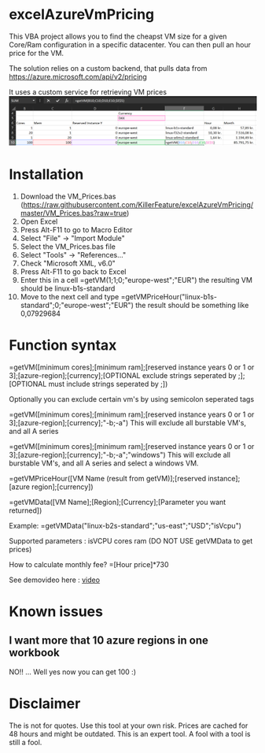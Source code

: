 

# excelAzureVmPricing
This VBA project allows you to find the cheapst VM size for a given Core/Ram configuration in a specific datacenter.
You can then pull an hour price for the VM. 

The solution relies on a custom backend, that pulls data from https://azure.microsoft.com/api/v2/pricing

It uses a custom service for retrieving VM prices
![Demoimage](https://raw.githubusercontent.com/KillerFeature/excelAzureVmPricing/master/Capture3.PNG)


# Installation
1. Download the VM_Prices.bas (https://raw.githubusercontent.com/KillerFeature/excelAzureVmPricing/master/VM_Prices.bas?raw=true)
2. Open Excel
3. Press Alt-F11 to go to Macro Editor
4. Select "File" -> "Import Module"
5. Select the VM_Prices.bas file
6. Select "Tools" -> "References..."
7. Check "Microsoft XML, v6.0"
8. Press Alt-F11 to go back to Excel
9. Enter this in a cell =getVM(1;1;0;"europe-west";"EUR") the resulting VM should be linux-b1s-standard
10. Move to the next cell and type =getVMPriceHour("linux-b1s-standard";0;"europe-west";"EUR") the result should be something like 0,07929684

# Function syntax

=getVM([minimum cores];[minimum ram];[reserved instance years 0 or 1 or 3];[azure-region];[currency];[OPTIONAL exclude strings seperated by ;];[OPTIONAL must include strings seperated by ;])

Optionally you can exclude certain vm's by using semicolon seperated tags

=getVM([minimum cores];[minimum ram];[reserved instance years 0 or 1 or 3];[azure-region];[currency];"-b;-a")
This will exclude all burstable VM's, and all A series

=getVM([minimum cores];[minimum ram];[reserved instance years 0 or 1 or 3];[azure-region];[currency];"-b;-a";"windows")
This will exclude all burstable VM's, and all A series and select a windows VM.

=getVMPriceHour([VM Name (result from getVM)];[reserved instance];[azure region];[currency])

=getVMData([VM Name];[Region];[Currency];[Parameter you want returned])

Example:
=getVMData("linux-b2s-standard";"us-east";"USD";"isVcpu")

Supported parameters : isVCPU cores ram (DO NOT USE getVMData to get prices)

How to calculate monthly fee?
=[Hour price]*730


See demovideo here : [video](https://github.com/KillerFeature/excelAzureVmPricing/blob/master/comp.mp4?raw=true)


# Known issues

## I want more that 10 azure regions in one workbook
NO!! ... Well yes now you can get 100 :)

# Disclaimer
The is not for quotes. Use this tool at your own risk. Prices are cached for 48 hours and might be outdated.
This is an expert tool. A fool with a tool is still a fool. 

